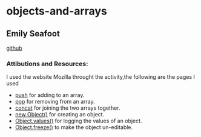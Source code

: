 # objects-and-arrays
## Emily Seafoot
[github](https://github.com/Emilypearl91)

### Attibutions and Resources:

I used the website Mozilla throught the activity,the following are the pages I used

- [push](https://developer.mozilla.org/en-US/docs/Web/JavaScript/Reference/Global_Objects/Array/push) for adding to an array.
- [pop](https://developer.mozilla.org/en-US/docs/Web/JavaScript/Reference/Global_Objects/Array/pop) for removing from an array.
- [concat](https://developer.mozilla.org/en-US/docs/Web/JavaScript/Reference/Global_Objects/Array/concat) for joining the two arrays together.
- [new Object()](https://developer.mozilla.org/en-US/docs/Web/JavaScript/Reference/Global_Objects/Object/Object) for creating an object.
- [Object.values()](https://developer.mozilla.org/en-US/docs/Web/JavaScript/Reference/Global_Objects/Object/values) for logging the values of an object.
- [Object.freeze()](https://developer.mozilla.org/en-US/docs/Web/JavaScript/Reference/Global_Objects/Object/freeze) to make the object un-editable.
